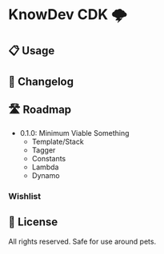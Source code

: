 # KnowDev CDK 🌩

## 📋 Usage

## 📝 Changelog

## 🛣 Roadmap

* 0.1.0: Minimum Viable Something
  * Template/Stack
  * Tagger
  * Constants
  * Lambda
  * Dynamo

### Wishlist

## 📜 License

All rights reserved. Safe for use around pets.
